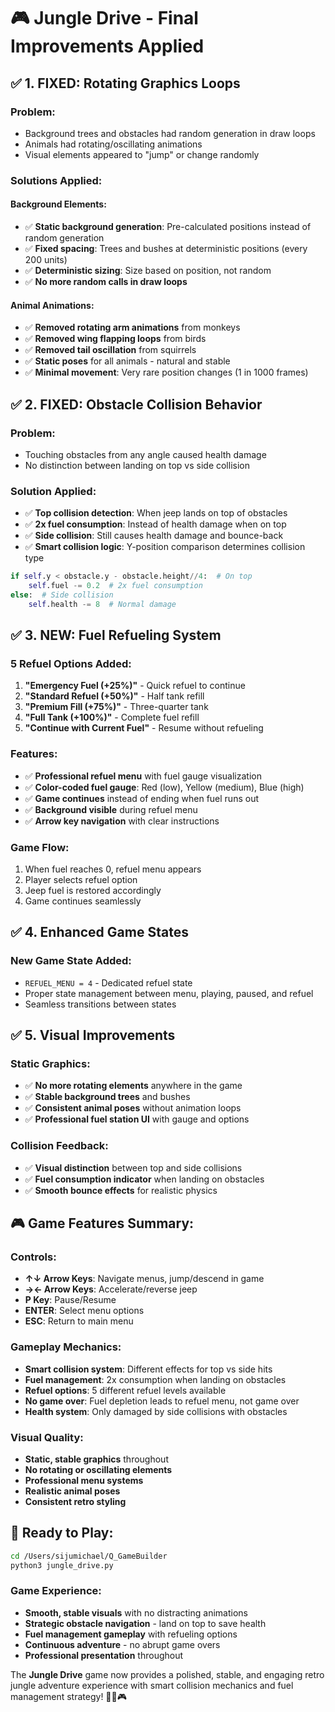 # 🎮 Jungle Drive - Final Improvements Applied

## ✅ **1. FIXED: Rotating Graphics Loops**

### **Problem:**
- Background trees and obstacles had random generation in draw loops
- Animals had rotating/oscillating animations
- Visual elements appeared to "jump" or change randomly

### **Solutions Applied:**

#### **Background Elements:**
- ✅ **Static background generation**: Pre-calculated positions instead of random generation
- ✅ **Fixed spacing**: Trees and bushes at deterministic positions (every 200 units)
- ✅ **Deterministic sizing**: Size based on position, not random
- ✅ **No more random calls in draw loops**

#### **Animal Animations:**
- ✅ **Removed rotating arm animations** from monkeys
- ✅ **Removed wing flapping loops** from birds  
- ✅ **Removed tail oscillation** from squirrels
- ✅ **Static poses** for all animals - natural and stable
- ✅ **Minimal movement**: Very rare position changes (1 in 1000 frames)

## ✅ **2. FIXED: Obstacle Collision Behavior**

### **Problem:**
- Touching obstacles from any angle caused health damage
- No distinction between landing on top vs side collision

### **Solution Applied:**
- ✅ **Top collision detection**: When jeep lands on top of obstacles
- ✅ **2x fuel consumption**: Instead of health damage when on top
- ✅ **Side collision**: Still causes health damage and bounce-back
- ✅ **Smart collision logic**: Y-position comparison determines collision type

```python
if self.y < obstacle.y - obstacle.height//4:  # On top
    self.fuel -= 0.2  # 2x fuel consumption
else:  # Side collision
    self.health -= 8  # Normal damage
```

## ✅ **3. NEW: Fuel Refueling System**

### **5 Refuel Options Added:**
1. **"Emergency Fuel (+25%)"** - Quick refuel to continue
2. **"Standard Refuel (+50%)"** - Half tank refill  
3. **"Premium Fill (+75%)"** - Three-quarter tank
4. **"Full Tank (+100%)"** - Complete fuel refill
5. **"Continue with Current Fuel"** - Resume without refueling

### **Features:**
- ✅ **Professional refuel menu** with fuel gauge visualization
- ✅ **Color-coded fuel gauge**: Red (low), Yellow (medium), Blue (high)
- ✅ **Game continues** instead of ending when fuel runs out
- ✅ **Background visible** during refuel menu
- ✅ **Arrow key navigation** with clear instructions

### **Game Flow:**
1. When fuel reaches 0, refuel menu appears
2. Player selects refuel option
3. Jeep fuel is restored accordingly
4. Game continues seamlessly

## ✅ **4. Enhanced Game States**

### **New Game State Added:**
- `REFUEL_MENU = 4` - Dedicated refuel state
- Proper state management between menu, playing, paused, and refuel
- Seamless transitions between states

## ✅ **5. Visual Improvements**

### **Static Graphics:**
- ✅ **No more rotating elements** anywhere in the game
- ✅ **Stable background trees** and bushes
- ✅ **Consistent animal poses** without animation loops
- ✅ **Professional fuel station UI** with gauge and options

### **Collision Feedback:**
- ✅ **Visual distinction** between top and side collisions
- ✅ **Fuel consumption indicator** when landing on obstacles
- ✅ **Smooth bounce effects** for realistic physics

## 🎮 **Game Features Summary:**

### **Controls:**
- **↑↓ Arrow Keys**: Navigate menus, jump/descend in game
- **→← Arrow Keys**: Accelerate/reverse jeep
- **P Key**: Pause/Resume
- **ENTER**: Select menu options
- **ESC**: Return to main menu

### **Gameplay Mechanics:**
- **Smart collision system**: Different effects for top vs side hits
- **Fuel management**: 2x consumption when landing on obstacles
- **Refuel options**: 5 different refuel levels available
- **No game over**: Fuel depletion leads to refuel menu, not game over
- **Health system**: Only damaged by side collisions with obstacles

### **Visual Quality:**
- **Static, stable graphics** throughout
- **No rotating or oscillating elements**
- **Professional menu systems**
- **Realistic animal poses**
- **Consistent retro styling**

## 🚀 **Ready to Play:**

```bash
cd /Users/sijumichael/Q_GameBuilder
python3 jungle_drive.py
```

### **Game Experience:**
- **Smooth, stable visuals** with no distracting animations
- **Strategic obstacle navigation** - land on top to save health
- **Fuel management gameplay** with refueling options
- **Continuous adventure** - no abrupt game overs
- **Professional presentation** throughout

The **Jungle Drive** game now provides a polished, stable, and engaging retro jungle adventure experience with smart collision mechanics and fuel management strategy! 🌴🚗🎮
